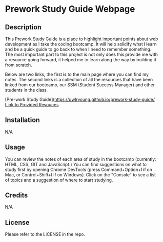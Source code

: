 # Prework Study Guide Webpage

## Description

This Prework Study Guide is a place to highlight important points about web development as I take the coding bootcamp. It will help solidify what I learn and be a quick guide to go back to when I need to remember something. The most important part to this project is not only does this provide me with a resource going forward, it helped me to learn along the way by building it from scratch.

Below are two links, the first is to the main page where you can find my notes. The second links is a collection of all the resources that have been linked from our bootcamp, our SSM (Student Success Manager) and other students in the class. 

[Pre-work Study Guide](https://uwlryoung.github.io/prework-study-guide/
[Link to Provided Resouces](https://uwlryoung.github.io/prework-study-guide/index-links.html)

## Installation

N/A

## Usage

You can review the notes of each area of study in the bootcamp (currently: HTML, CSS, GIT and JavaScript.) You can find suggestions on what to study first by opening Chrome DevTools (press Command+Option+I if on Mac, or Control+Shift+I if on Windows). Click on the "Console" to see a list of topics and a suggestion of where to start studying.

## Credits

N/A

## License

Please refer to the LICENSE in the repo. 